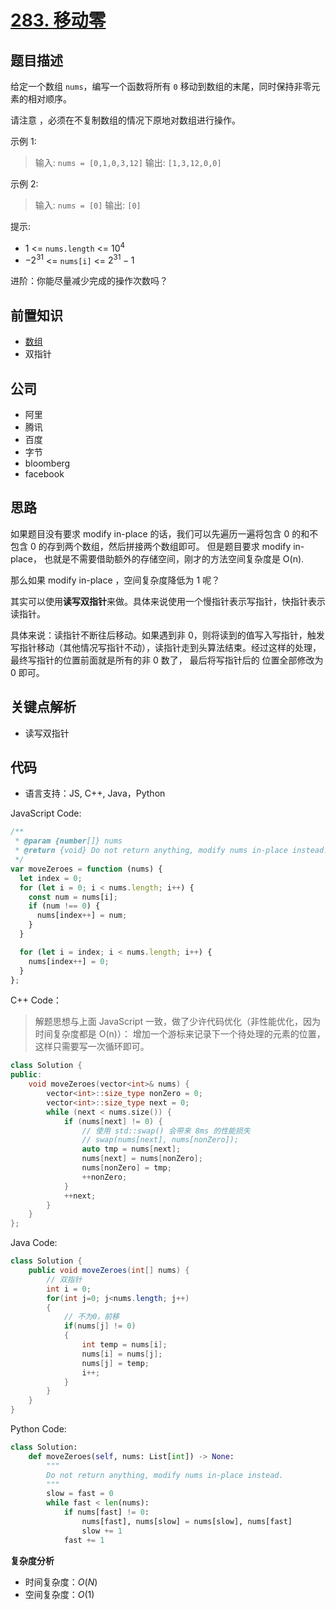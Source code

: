 # [283. 移动零](https://leetcode-cn.com/problems/move-zeroes/)

## 题目描述

给定一个数组 `nums`，编写一个函数将所有 `0` 移动到数组的末尾，同时保持非零元素的相对顺序。

请注意 ，必须在不复制数组的情况下原地对数组进行操作。

示例 1:

> 输入: `nums = [0,1,0,3,12]`
> 输出: `[1,3,12,0,0]`

示例 2:

> 输入: `nums = [0]`
> 输出: `[0]`
 

提示:

* 1 <= `nums.length` <= $10^4$
* $-2^{31}$ <= `nums[i]` <= $2^{31} - 1$
 

进阶：你能尽量减少完成的操作次数吗？

## 前置知识

- [数组](https://github.com/azl397985856/leetcode/blob/master/thinkings/basic-data-structure.md)
- 双指针

## 公司

- 阿里
- 腾讯
- 百度
- 字节
- bloomberg
- facebook

## 思路

如果题目没有要求 modify in-place 的话，我们可以先遍历一遍将包含 0 的和不包含 0 的存到两个数组，然后拼接两个数组即可。 但是题目要求 modify in-place， 也就是不需要借助额外的存储空间，刚才的方法空间复杂度是 O(n).

那么如果 modify in-place ，空间复杂度降低为 1 呢？

其实可以使用**读写双指针**来做。具体来说使用一个慢指针表示写指针，快指针表示读指针。

具体来说：读指针不断往后移动。如果遇到非 0，则将读到的值写入写指针，触发写指针移动（其他情况写指针不动），读指针走到头算法结束。经过这样的处理，最终写指针的位置前面就是所有的非 0 数了， 最后将写指针后的 位置全部修改为 0 即可。

## 关键点解析

- 读写双指针

## 代码

- 语言支持：JS, C++, Java，Python

JavaScript Code:

```js
/**
 * @param {number[]} nums
 * @return {void} Do not return anything, modify nums in-place instead.
 */
var moveZeroes = function (nums) {
  let index = 0;
  for (let i = 0; i < nums.length; i++) {
    const num = nums[i];
    if (num !== 0) {
      nums[index++] = num;
    }
  }

  for (let i = index; i < nums.length; i++) {
    nums[index++] = 0;
  }
};
```

C++ Code：

> 解题思想与上面 JavaScript 一致，做了少许代码优化（非性能优化，因为时间复杂度都是 O(n)）：
> 增加一个游标来记录下一个待处理的元素的位置，这样只需要写一次循环即可。

```C++
class Solution {
public:
    void moveZeroes(vector<int>& nums) {
        vector<int>::size_type nonZero = 0;
        vector<int>::size_type next = 0;
        while (next < nums.size()) {
            if (nums[next] != 0) {
                // 使用 std::swap() 会带来 8ms 的性能损失
                // swap(nums[next], nums[nonZero]);
                auto tmp = nums[next];
                nums[next] = nums[nonZero];
                nums[nonZero] = tmp;
                ++nonZero;
            }
            ++next;
        }
    }
};
```

Java Code:

```java
class Solution {
    public void moveZeroes(int[] nums) {
        // 双指针
        int i = 0;
        for(int j=0; j<nums.length; j++)
        {
            // 不为0，前移
            if(nums[j] != 0)
            {
                int temp = nums[i];
                nums[i] = nums[j];
                nums[j] = temp;
                i++;
            }
        }
    }
}
```

Python Code:

```python
class Solution:
    def moveZeroes(self, nums: List[int]) -> None:
        """
        Do not return anything, modify nums in-place instead.
        """
        slow = fast = 0
        while fast < len(nums):
            if nums[fast] != 0:
                nums[fast], nums[slow] = nums[slow], nums[fast]
                slow += 1
            fast += 1
```

**复杂度分析**

- 时间复杂度：$O(N)$
- 空间复杂度：$O(1)$
